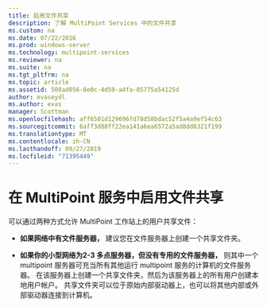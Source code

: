 ```yaml
---
title: 启用文件共享
description: 了解 MultiPoint Services 中的文件共享
ms.custom: na
ms.date: 07/22/2016
ms.prod: windows-server
ms.technology: multipoint-services
ms.reviewer: na
ms.suite: na
ms.tgt_pltfrm: na
ms.topic: article
ms.assetid: 508ad056-8e0c-4d59-a4fa-05775a54125d
author: evaseydl
ms.author: evas
manager: Scottman
ms.openlocfilehash: aff6501d129696fd78d58bdac52f5a4a9ef54c63
ms.sourcegitcommit: 6aff3d88ff22ea141a6ea6572a5ad8dd6321f199
ms.translationtype: MT
ms.contentlocale: zh-CN
ms.lasthandoff: 09/27/2019
ms.locfileid: "71395449"
---
```

# <a name="enable-file-sharing-in-multipoint-services"></a>在 MultiPoint 服务中启用文件共享
可以通过两种方式允许 MultiPoint 工作站上的用户共享文件：  
  
-   **如果网络中有文件服务器，** 建议您在文件服务器上创建一个共享文件夹。  
  
-   **如果你的小型网络为2-3 多点服务器，但没有专用的文件服务器，** 则其中一个 multipoint 服务器可充当所有其他运行 multipoint 服务的计算机的文件服务器。 在该服务器上创建一个共享文件夹，然后为该服务器上的所有用户创建本地用户帐户。 共享文件夹可以位于原始内部驱动器上，也可以将其他内部或外部驱动器连接到计算机。  
  
